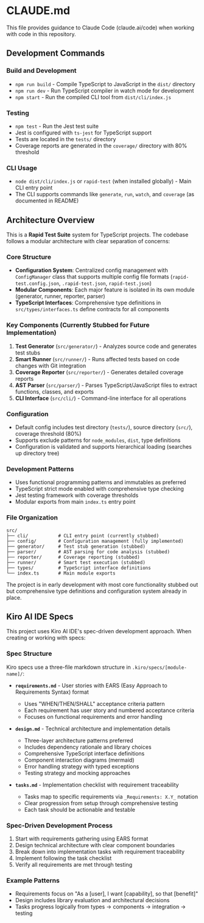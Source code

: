 # CLAUDE.md

This file provides guidance to Claude Code (claude.ai/code) when working with code in this repository.

## Development Commands

### Build and Development
- `npm run build` - Compile TypeScript to JavaScript in the `dist/` directory
- `npm run dev` - Run TypeScript compiler in watch mode for development
- `npm start` - Run the compiled CLI tool from `dist/cli/index.js`

### Testing
- `npm test` - Run the Jest test suite
- Jest is configured with `ts-jest` for TypeScript support
- Tests are located in the `tests/` directory
- Coverage reports are generated in the `coverage/` directory with 80% threshold

### CLI Usage
- `node dist/cli/index.js` or `rapid-test` (when installed globally) - Main CLI entry point
- The CLI supports commands like `generate`, `run`, `watch`, and `coverage` (as documented in README)

## Architecture Overview

This is a **Rapid Test Suite** system for TypeScript projects. The codebase follows a modular architecture with clear separation of concerns:

### Core Structure
- **Configuration System**: Centralized config management with `ConfigManager` class that supports multiple config file formats (`rapid-test.config.json`, `.rapid-test.json`, `rapid-test.json`)
- **Modular Components**: Each major feature is isolated in its own module (generator, runner, reporter, parser)
- **TypeScript Interfaces**: Comprehensive type definitions in `src/types/interfaces.ts` define contracts for all components

### Key Components (Currently Stubbed for Future Implementation)
1. **Test Generator** (`src/generator/`) - Analyzes source code and generates test stubs
2. **Smart Runner** (`src/runner/`) - Runs affected tests based on code changes with Git integration
3. **Coverage Reporter** (`src/reporter/`) - Generates detailed coverage reports
4. **AST Parser** (`src/parser/`) - Parses TypeScript/JavaScript files to extract functions, classes, and exports
5. **CLI Interface** (`src/cli/`) - Command-line interface for all operations

### Configuration
- Default config includes test directory (`tests/`), source directory (`src/`), coverage threshold (80%)
- Supports exclude patterns for `node_modules`, `dist`, type definitions
- Configuration is validated and supports hierarchical loading (searches up directory tree)

### Development Patterns
- Uses functional programming patterns and immutables as preferred
- TypeScript strict mode enabled with comprehensive type checking
- Jest testing framework with coverage thresholds
- Modular exports from main `index.ts` entry point

### File Organization
```
src/
├── cli/           # CLI entry point (currently stubbed)
├── config/        # Configuration management (fully implemented)
├── generator/     # Test stub generation (stubbed)
├── parser/        # AST parsing for code analysis (stubbed) 
├── reporter/      # Coverage reporting (stubbed)
├── runner/        # Smart test execution (stubbed)
├── types/         # TypeScript interface definitions
└── index.ts       # Main module exports
```

The project is in early development with most core functionality stubbed out but comprehensive type definitions and configuration system already in place.

## Kiro AI IDE Specs

This project uses Kiro AI IDE's spec-driven development approach. When creating or working with specs:

### Spec Structure
Kiro specs use a three-file markdown structure in `.kiro/specs/[module-name]/`:

- **`requirements.md`** - User stories with EARS (Easy Approach to Requirements Syntax) format
  - Uses "WHEN/THEN/SHALL" acceptance criteria pattern
  - Each requirement has user story and numbered acceptance criteria
  - Focuses on functional requirements and error handling

- **`design.md`** - Technical architecture and implementation details
  - Three-layer architecture patterns preferred
  - Includes dependency rationale and library choices
  - Comprehensive TypeScript interface definitions
  - Component interaction diagrams (mermaid)
  - Error handling strategy with typed exceptions
  - Testing strategy and mocking approaches

- **`tasks.md`** - Implementation checklist with requirement traceability
  - Tasks map to specific requirements via `_Requirements: X.Y_` notation
  - Clear progression from setup through comprehensive testing
  - Each task should be actionable and testable

### Spec-Driven Development Process
1. Start with requirements gathering using EARS format
2. Design technical architecture with clear component boundaries
3. Break down into implementation tasks with requirement traceability
4. Implement following the task checklist
5. Verify all requirements are met through testing

### Example Patterns
- Requirements focus on "As a [user], I want [capability], so that [benefit]"
- Design includes library evaluation and architectural decisions
- Tasks progress logically from types → components → integration → testing